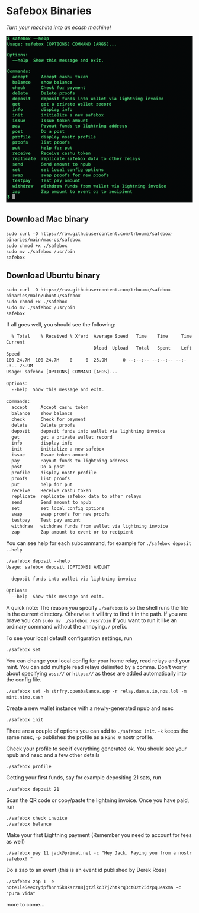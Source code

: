# Safebox Binaries
*Turn your machine into an ecash machine!*

![Safebox --help](./assets/safebox-help.png)


## Download Mac binary
```
sudo curl -O https://raw.githubusercontent.com/trbouma/safebox-binaries/main/mac-os/safebox
sudo chmod +x ./safebox
sudo mv ./safebox /usr/bin
safebox
```

## Download Ubuntu binary
```
sudo curl -O https://raw.githubusercontent.com/trbouma/safebox-binaries/main/ubuntu/safebox
sudo chmod +x ./safebox
sudo mv ./safebox /usr/bin
safebox
```

If all goes well, you should see the following:
```
  % Total    % Received % Xferd  Average Speed   Time    Time     Time  Current
                                 Dload  Upload   Total   Spent    Left  Speed
100 24.7M  100 24.7M    0     0  25.9M      0 --:--:-- --:--:-- --:--:-- 25.9M
Usage: safebox [OPTIONS] COMMAND [ARGS]...

Options:
  --help  Show this message and exit.

Commands:
  accept     Accept cashu token
  balance    show balance
  check      Check for payment
  delete     Delete proofs
  deposit    deposit funds into wallet via lightning invoice
  get        get a private wallet record
  info       display info
  init       initialize a new safebox
  issue      Issue token amount
  pay        Payout funds to lightning address
  post       Do a post
  profile    display nostr profile
  proofs     list proofs
  put        help for put
  receive    Receive cashu token
  replicate  replicate safebox data to other relays
  send       Send amount to npub
  set        set local config options
  swap       swap proofs for new proofs
  testpay    Test pay amount
  withdraw   withdraw funds from wallet via lightning invoice
  zap        Zap amount to event or to recipient

```
You can see help for each subcommand, for example for `./safebox deposit --help`
```
./safebox deposit --help
Usage: safebox deposit [OPTIONS] AMOUNT

  deposit funds into wallet via lightning invoice

Options:
  --help  Show this message and exit.
```
A quick note: The reason you specify `./safebox` is so the shell runs the file in the current directory. Otherwise it will try to find it in the path. If you are brave you can `sudo mv ./safebox /usr/bin` if you want to run it like an ordinary command without the annoying`./` prefix.

To see your local default configuration settings, run
```
./safebox set
```
You can change your local config for your home relay, read relays and your mint. You can add multiple read relays delimited by a comma. Don't worry about specifying `wss://` or `https://` as these are added automatically into the config file.
```
./safebox set -h strfry.openbalance.app -r relay.damus.io,nos.lol -m mint.nimo.cash
```


Create a new wallet instance with a newly-generated npub and nsec
```
./safebox init
```
There are a couple of options you can add to `./safebox init`. `-k` keeps the same nsec, `-p` publishes the profile as a `kind 0` nostr profile.

Check your profile to see if everything generated ok. You should see your npub and nsec and a few other details
```
./safebox profile
```


Getting your first funds, say for example depositing 21 sats, run
```
./safebox deposit 21
```

Scan the QR code or copy/paste the lightning invoice. Once you have paid, run

```
./safebox check invoice
./safebox balance
```
Make your first Lightning payment (Remember you need to account for fees as well)

```
./safebox pay 11 jack@primal.net -c "Hey Jack. Paying you from a nostr safebox! " 
```

Do a zap to an event (this is an event id published by Derek Ross)
```
./safebox zap 1 -e note1le5eexrydpfhnnh5k8ksrz88jgt2lkc37j2htkrq3ct02t25dzpqueaxma -c "pura vida"
```

more to come...